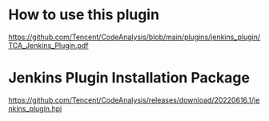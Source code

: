 # How to use this plugin

https://github.com/Tencent/CodeAnalysis/blob/main/plugins/jenkins_plugin/TCA_Jenkins_Plugin.pdf


# Jenkins Plugin Installation Package
https://github.com/Tencent/CodeAnalysis/releases/download/20220616.1/jenkins_plugin.hpi
